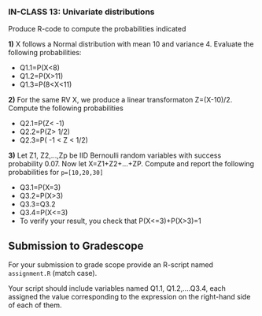 ### IN-CLASS 13: Univariate distributions

Produce R-code to compute the probabilities indicated 

**1)** X follows a Normal distribution with mean 10 and variance 4. Evaluate the following probabilities:
   - Q1.1=P(X<8)
   - Q1.2=P(X>11)
   - Q1.3=P(8<X<11)
  

**2)** For the same RV X, we produce a linear transformaton Z=(X-10)/2. Compute the following probabilities
   - Q2.1=P(Z< -1)
   - Q2.2=P(Z> 1/2)
   - Q2.3=P( -1 < Z < 1/2)
 


**3)** Let Z1, Z2,...,Zp be IID Bernoulli random variables with success probability 0.07. Now let X=Z1+Z2+...+ZP. Compute and report the following probabilities for `p=[10,20,30]`

  - Q3.1=P(X=3)
  - Q3.2=P(X>3)
  - Q3.3=Q3.2
  - Q3.4=P(X<=3)
  - To verify your result, you check that P(X<=3)+P(X>3)=1

## Submission to Gradescope

For your submission to grade scope provide an R-script named `assignment.R` (match case).

Your script should include variables named Q1.1, Q1.2,....Q3.4, each assigned the value corresponding to the expression on the right-hand side of each of them.
